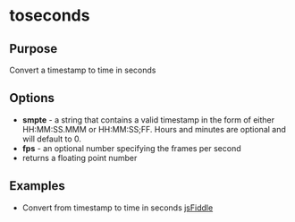# toseconds #

## Purpose ##

Convert a timestamp to time in seconds

## Options ##

* **smpte** - a string that contains a valid timestamp in the form of either HH:MM:SS.MMM or HH:MM:SS;FF. Hours and minutes are optional and will default to 0.
* **fps** - an optional number specifying the frames per second
* returns a floating point number

## Examples ##

* Convert from timestamp to time in seconds [jsFiddle](http://jsfiddle.net/popcornjs/dBpLB/)
